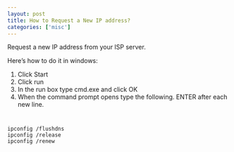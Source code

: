 ```yaml
---
layout: post
title: How to Request a New IP address?
categories: ['misc']
---
```


Request a new IP address from your ISP server.

Here’s how to do it in windows:
1. Click Start
2. Click run
3. In the run box type cmd.exe and click OK
4. When the command prompt opens type the following. ENTER after each new line.

<code>
<pre>
ipconfig /flushdns
ipconfig /release
ipconfig /renew
</pre>
</code>